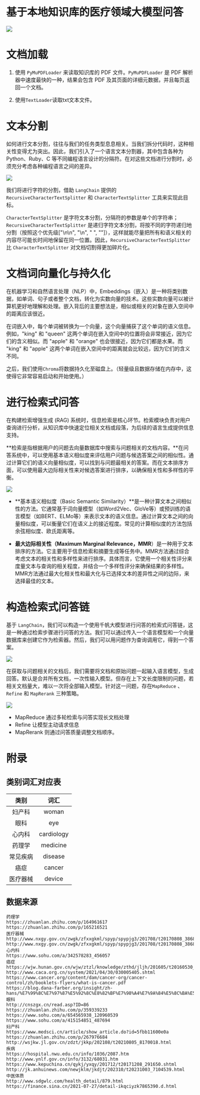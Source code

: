 # 基于本地知识库的医疗领域大模型问答

![](./img/entity.png)

# 文档加载

1. 使用 `PyMuPDFLoader` 来读取知识库的 PDF 文件。`PyMuPDFLoader` 是 PDF 解析器中速度最快的一种，结果会包含 PDF 及其页面的详细元数据，并且每页返回一个文档。

2. 使用`TextLoader`读取txt文本文件。

# 文本分割

如何进行文本分割，往往与我们的任务类型息息相关。当我们拆分代码时，这种相关性变得尤为突出。因此，我们引入了一个语言文本分割器，其中包含各种为 Python、Ruby、C 等不同编程语言设计的分隔符。在对这些文档进行分割时，必须充分考虑各种编程语言之间的差异。

![](./img/split.png)

我们将进行字符的分割，借助 `LangChain` 提供的 `RecursiveCharacterTextSplitter` 和 `CharacterTextSplitter` 工具来实现此目标。

`CharacterTextSplitter` 是字符文本分割，分隔符的参数是单个的字符串；`RecursiveCharacterTextSplitter` 是递归字符文本分割，将按不同的字符递归地分割（按照这个优先级["\n\n", "\n", " ", ""]），这样就能尽量把所有和语义相关的内容尽可能长时间地保留在同一位置。因此，`RecursiveCharacterTextSplitter` 比 `CharacterTextSplitter` 对文档切割得更加碎片化。

# 文档词向量化与持久化

在机器学习和自然语言处理（NLP）中，Embeddings（嵌入）是一种将类别数据，如单词、句子或者整个文档，转化为实数向量的技术。这些实数向量可以被计算机更好地理解和处理。嵌入背后的主要想法是，相似或相关的对象在嵌入空间中的距离应该很近。

在词嵌入中，每个单词被转换为一个向量，这个向量捕获了这个单词的语义信息。例如，"king" 和 "queen" 这两个单词在嵌入空间中的位置将会非常接近，因为它们的含义相似。而 "apple" 和 "orange" 也会很接近，因为它们都是水果。而 "king" 和 "apple" 这两个单词在嵌入空间中的距离就会比较远，因为它们的含义不同。

之后，我们使用`Chroma`将数据持久化至磁盘上。（轻量级且数据存储在内存中，这使得它非常容易启动和开始使用。）

# 进行检索式问答

在构建检索增强生成 (RAG) 系统时，信息检索是核心环节。检索模块负责对用户查询进行分析，从知识库中快速定位相关文档或段落，为后续的语言生成提供信息支持。

**检索是指根据用户的问题去向量数据库中搜索与问题相关的文档内容。**在问答系统中，可以使用基本语义相似度来评估用户问题与候选答案之间的相似性。通过计算它们的语义向量相似度，可以找到与问题最相关的答案。而在文本排序方面，可以使用最大边际相关性来对候选答案进行排序，以确保相关性和多样性的平衡。

![](./img/retrieval.png)

- **基本语义相似度（Basic Semantic Similarity）**是一种计算文本之间相似性的方法。它通常基于词向量模型（如Word2Vec、GloVe等）或预训练的语言模型（如BERT、ELMo等）来表示文本的语义信息。通过计算文本之间的向量相似度，可以衡量它们在语义上的接近程度。常见的计算相似度的方法包括余弦相似度、欧氏距离等。

- **最大边际相关性（Maximum Marginal Relevance，MMR**）是一种用于文本排序的方法。它主要用于信息检索和摘要生成等任务中。MMR方法通过综合考虑文本的相关性和多样性来进行排序。具体而言，它使用一个相关性评分来度量文本与查询的相关程度，并结合一个多样性评分来确保结果的多样性。MMR方法通过最大化相关性和最大化与已选择文本的差异性之间的边际，来选择最佳的文本。

# 构造检索式问答链

基于 `LangChain`，我们可以构造一个使用千帆大模型进行问答的检索式问答链，这是一种通过检索步骤进行问答的方法。我们可以通过传入一个语言模型和一个向量数据库来创建它作为检索器。然后，我们可以用问题作为查询调用它，得到一个答案。

![](./img/chain.png)

在获取与问题相关的文档后，我们需要将文档和原始问题一起输入语言模型，生成回答。默认是合并所有文档，一次性输入模型。但存在上下文长度限制的问题，若相关文档量大，难以一次将全部输入模型。针对这一问题，存在`MapReduce` 、`Refine` 和 `MapRerank` 三种策略。

![](./img/method.png)

- MapReduce 通过多轮检索与问答实现长文档处理
- Refine 让模型主动请求信息
- MapRerank 则通过问答质量调整文档顺序。

# 附录

## 类别词汇对应表

|   类别   |    词汇    |
| :------: | :--------: |
|  妇产科  |   woman    |
|   眼科   |    eye     |
|  心内科  | cardiology |
|  药理学  |  medicine  |
| 常见疾病 |  disease   |
|   癌症   |   cancer   |
| 医疗器械 |   device   |

## 数据来源

```text
药理学
https://zhuanlan.zhihu.com/p/164961617
https://zhuanlan.zhihu.com/p/165216521
医疗器械
http://www.nxgy.gov.cn/zwgk/zfxxgkml/spyp/spypjg3/201708/t20170808_386803.html
http://www.nxgy.gov.cn/zwgk/zfxxgkml/spyp/spypjg3/201708/t20170808_386804.html
心内科
https://www.sohu.com/a/342578283_456057
癌症
https://wjw.hunan.gov.cn/wjw/ztzl/knowledge/zthd/jljh/201605/t20160530_4044693.html
http://www.caca.org.cn/system/2021/04/30/030005405.shtml
https://www.cancer.org/content/dam/cancer-org/cancer-control/zh/booklets-flyers/what-is-cancer.pdf
https://blog.dana-farber.org/insight/zh-hans/%E7%99%8C%E7%97%87%E5%92%8C%E8%82%BF%E7%98%A4%E7%9A%84%E5%8C%BA%E5%88%AB/
眼科
http://cnszgx.cn/read.asp?ID=86
https://zhuanlan.zhihu.com/p/359339233
https://www.sohu.com/a/654565938_120960539
https://www.sohu.com/a/415154851_487694
妇产科
https://www.medsci.cn/article/show_article.do?id=5fbb11600e0a
https://zhuanlan.zhihu.com/p/267976684
http://wsjkw.jl.gov.cn/zdzt/jkkp/202108/t20210805_8170018.html
疾病
https://hospital.nwu.edu.cn/info/1036/2087.htm
http://www.ynlf.gov.cn/info/3132/68031.htm
https://www.kepuchina.cn/qykj/yxqy/201712/t20171208_291650.shtml
http://jk.anhuinews.com/newjklm/jkdjt/202310/t20231003_7104539.html
中医体质
http://www.sdgwlc.com/health_detail/879.html
https://finance.sina.cn/2021-07-27/detail-ikqciyzk7865390.d.html
```

